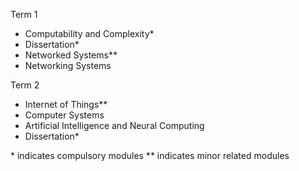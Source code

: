Term 1
- Computability and Complexity*
- Dissertation*
- Networked Systems**
- Networking Systems

Term 2
- Internet of Things**
- Computer Systems
- Artificial Intelligence and Neural Computing
- Dissertation*

\* indicates compulsory modules
\** indicates minor related modules

